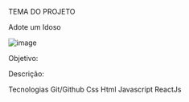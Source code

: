 TEMA DO PROJETO

Adote um Idoso

![image](https://github.com/ejscerqueira/final-/assets/61998637/0925fc86-3e03-48c8-8379-8e829986b72d)

Objetivo: 

Descrição:

Tecnologias
Git/Github
Css
Html
Javascript
ReactJs


